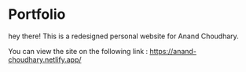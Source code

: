 # Portfolio

hey there! This is a redesigned personal website for Anand Choudhary.


You can view the site on the following link : 
https://anand-choudhary.netlify.app/

